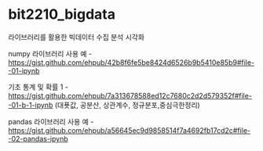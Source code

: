 # bit2210_bigdata
라이브러리를 활용한 빅데이터 수집 분석 시각화

numpy 라이브러리 사용 예 - https://gist.github.com/ehpub/42b8f6fe5be8424d6526b9b5410e85b9#file--01-ipynb

기초 통계 및 확률 1 - https://gist.github.com/ehpub/7a313678588ed12c7680c2d2d579352f#file--01-b-1-ipynb
(대푯값, 공분산, 상관계수, 정규분포,중심극한정리)

pandas 라이브러리 사용 예 - https://gist.github.com/ehpub/a56645ec9d9858514f7a4692fb17cd2c#file--02-pandas-ipynb

